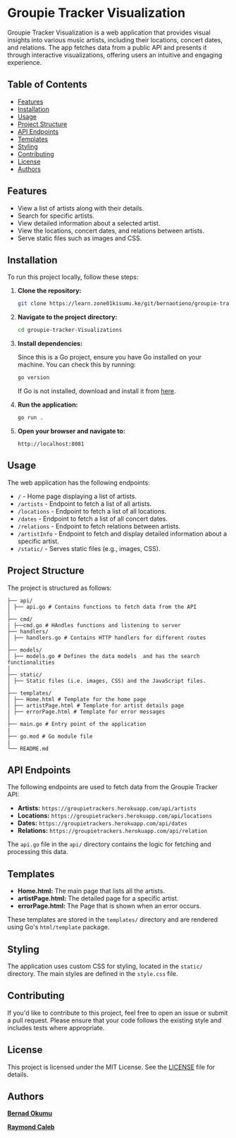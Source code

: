 # Groupie Tracker Visualization

Groupie Tracker Visualization is a web application that provides visual insights into various music artists, including their locations, concert dates, and relations. The app fetches data from a public API and presents it through interactive visualizations, offering users an intuitive and engaging experience.

## Table of Contents

- [Features](#features)
- [Installation](#installation)
- [Usage](#usage)
- [Project Structure](#project-structure)
- [API Endpoints](#api-endpoints)
- [Templates](#templates)
- [Styling](#styling)
- [Contributing](#contributing)
- [License](#license)
- [Authors](#authors)

## Features

- View a list of artists along with their details.
- Search for specific artists.
- View detailed information about a selected artist.
- View the locations, concert dates, and relations between artists.
- Serve static files such as images and CSS.

## Installation

To run this project locally, follow these steps:

1. **Clone the repository:**

    ```bash
    git clone https://learn.zone01kisumu.ke/git/bernaotieno/groupie-tracker-visualizations.git
    ```

2. **Navigate to the project directory:**

    ```bash
    cd groupie-tracker-Visualizations
    ```

3. **Install dependencies:**

    Since this is a Go project, ensure you have Go installed on your machine. You can check this by running:

    ```bash
    go version
    ```

    If Go is not installed, download and install it from [here](https://golang.org/dl/).

4. **Run the application:**

    ```bash
    go run .
    ```

5. **Open your browser and navigate to:**

    ```
    http://localhost:8081
    ```

## Usage

The web application has the following endpoints:

- `/` - Home page displaying a list of artists.
- `/artists` - Endpoint to fetch a list of all artists.
- `/locations` - Endpoint to fetch a list of all locations.
- `/dates` - Endpoint to fetch a list of all concert dates.
- `/relations` - Endpoint to fetch relations between artists.
- `/artistInfo` - Endpoint to fetch and display detailed information about a specific artist.
- `/static/` - Serves static files (e.g., images, CSS).

## Project Structure

The project is structured as follows:

```
├── api/
│ ├── api.go # Contains functions to fetch data from the API
│
├── cmd/
| ├──cmd.go # HAndles functions and listening to server
├── handlers/
│ ├── handlers.go # Contains HTTP handlers for different routes
│ 
├── models/
│ ├── models.go # Defines the data models  and has the search functionalities
│ 
├── static/
│ ├── Static files (i.e. images, CSS) and the JavaScript files.
│ 
├── templates/
│ ├── Home.html # Template for the home page
│ ├── artistPage.html # Template for artist details page
| ├── errorPage.html # Template for error messages
│ 
├── main.go # Entry point of the application
|
├── go.mod # Go module file
|
└── README.md 
```


## API Endpoints

The following endpoints are used to fetch data from the Groupie Tracker API:

- **Artists:** `https://groupietrackers.herokuapp.com/api/artists`
- **Locations:** `https://groupietrackers.herokuapp.com/api/locations`
- **Dates:** `https://groupietrackers.herokuapp.com/api/dates`
- **Relations:** `https://groupietrackers.herokuapp.com/api/relation`

The `api.go` file in the `api/` directory contains the logic for fetching and processing this data.

## Templates

- **Home.html:** The main page that lists all the artists.
- **artistPage.html:** The detailed page for a specific artist.
- **errorPage.html:** The Page that is shown when an error occurs.

These templates are stored in the `templates/` directory and are rendered using Go's `html/template` package.

## Styling

The application uses custom CSS for styling, located in the `static/` directory. The main styles are defined in the `style.css` file.

## Contributing

If you'd like to contribute to this project, feel free to open an issue or submit a pull request. Please ensure that your code follows the existing style and includes tests where appropriate.

## License

This project is licensed under the MIT License. See the [LICENSE](LICENSE) file for details.

## Authors

**[Bernad Okumu](https://learn.zone01kisumu.ke/git/bernaotieno)**

**[Raymond Caleb](https://learn.zone01kisumu.ke/git/rcaleb)**
